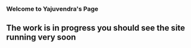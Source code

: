 
### Welcome to Yajuvendra's Page

## The work is in progress you should see the site running very soon

<script src='https://cdnjs.cloudflare.com/ajax/libs/tabletop.js/1.5.1/tabletop.min.js'></script>
<script src="https://cdn.plot.ly/plotly-latest.min.js"></script>
<div id="myPlot"></div>
<script type='text/javascript'>
  var publicSpreadsheetUrl = 'https://docs.google.com/spreadsheets/d/1biDY9jaOJvXGdSD_sqdE8DugCfVZ8_EL5hPNEU9utSc/edit?usp=sharing';

  function init() {
    Tabletop.init( { key: publicSpreadsheetUrl,
                     callback: showInfo,
                     simpleSheet: true } )
  }

  function showInfo(data, tabletop) 
  {
    var xValues = []; //all the values which are shown on the x-axis
    var yValues1 = []; //all the values which are shown on the y-axis
    var yValues2 = []; //all the values which are shown on the y-axis
    alert('Successfully processed!')
    console.log(data);
    
      //get all possible x and y-values
   for (var i = 0; i < data.length; i++) 
    {
     // if (xValues.indexOf(data[i].Date) === -1) 
      {
        xValues.push(data[i].Date);
      }
      //if(i === 1 )
      {
      //  if (yValues1.indexOf(data[i].TempC) === -1) 
        {
          yValues1.push(data[i].TempC);
        }
      }
      //if(i === 2 )
      {
      //  if (yValues2.indexOf(data[i].Humid) === -1) 
        {
          yValues2.push(data[i].Humid);
        }
      }
    }
    
  //create an empty array for all possible z-values based on the dimensions of x and y
  var zValues = new Array(yValues1.length).fill(0).map(row => new Array(xValues.length).fill(0));

  var x = 0;
  var y = 0;

  for (i = 0; i < 1; i++) {
    x = xValues.indexOf(data[i].x);
    y = yValues1.indexOf(data[i].y);
    if (x !== -1 && y !== -1) {
      zValues[y][x] = parseFloat(data[i].z);
    }
  }

  //the data which is passed to Plotly
  var plotlyData = [{
    x: xValues,
    y: yValues1
  }];
    var plotlyData = [{
    x: xValues,
    y: yValues2
  }];
  
  //finally draw the plot
  Plotly.plot('myPlot', xValues, yValues1);
  Plotly.plot('myPlot', xValues, yValues2);
  }

  window.addEventListener('DOMContentLoaded', init)
</script>
